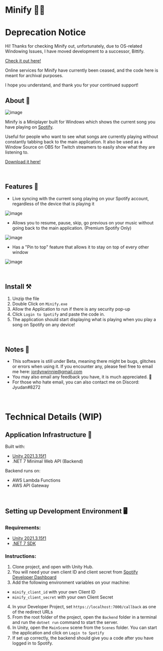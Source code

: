 # Minify 🎵🎶

# Deprecation Notice

Hi! Thanks for checking Minify out, unfortunately, due to OS-related Windowing Issues, I have moved development to a successor, Bittify.

[Check it out here!](https://github.com/Jyodann/Bittify)

Online services for Minify have currently been ceased, and the code here is meant for archival purposes. 

I hope you understand, and thank you for your continued support!

## About 🐳
![image](https://user-images.githubusercontent.com/48559311/206890530-882078c0-647a-46c8-8331-b1b0445148fb.png)


Minify is a Miniplayer built for Windows which shows the current song you have playing on [Spotify](https://www.spotify.com/us/download/windows/). 

Useful for people who want to see what songs are currently playing without constantly tabbing back to the main application. It also be used as a Window Source on OBS for Twitch streamers to easily show what they are listening to.

[Download it here!](https://github.com/JordynWinnie/MinifyPlayer/releases)

<br>

## Features 🐣 

- Live syncing with the current song playing on your Spotify account, regardless of the device that is playing it

![image](https://user-images.githubusercontent.com/48559311/206890914-09261e2a-970f-4f1f-94d2-9b99631d5319.png)

- Allows you to resume, pause, skip, go previous on your music without going back to the main application. (Premium Spotify Only)

![image](https://user-images.githubusercontent.com/48559311/206890926-92412be7-df67-4b96-a680-8aa3aa5d26c3.png)

- Has a "Pin to top" feature that allows it to stay on top of every other window 

![image](https://user-images.githubusercontent.com/48559311/206890981-13611f68-bb38-4781-a5c1-52f3b8505e5b.png)

<br>

## Install ⚒️

1. Unzip the file
2. Double Click on `Minify.exe`
3. Allow the Application to run if there is any security pop-up
4. Click `Login to Spotify` and paste the code in.
5. The application should start displaying what is playing when you play a song on Spotify on any device!

<br>

## Notes 📝

- This software is still under Beta, meaning there might be bugs, glitches or errors when using it. If you encounter any, please feel free to email me here: jordynwinnie@gmail.com
- You may also email any feedback you have, it is much appreciated. 💖
- For those who hate email, you can also contact me on Discord: Jyudan#8272

<br>

# Technical Details (WIP)

## Application Infrastructure 🚠

Built with:
- [Unity 2021.3.15f1](https://unity.com/releases/editor/whats-new/2021.3.15)
- .NET 7 Minimal Web API (Backend)

Backend runs on:
- AWS Lambda Functions
- AWS API Gateway

<br> 

## Setting up Development Environment 🖥️

### Requirements:
- [Unity 2021.3.15f1](https://unity.com/releases/editor/whats-new/2021.3.15)
- [.NET 7 SDK](https://dotnet.microsoft.com/en-us/download/dotnet/7.0)

### Instructions: 

1. Clone project, and open with Unity Hub.
2. You will need your own client ID and client secret from [Spotify Developer Dashboard](https://developer.spotify.com/dashboard/login)
3. Add the following environment variables on your machine:
- `minify_client_id` with your own Client ID
- `minify_client_secret` with your own Client Secret
4. In your Developer Project, set `https://localhost:7000/callback` as one of the redirect URLs 
5. From the root folder of the project, open the `Backend` folder in a terminal and run the `dotnet run` command to start the server. 
6. In Unity, open the `MainScene` scene from the `Scenes` folder. You can start the application and click on `Login to Spotify`
7. If set up correctly, the backend should give you a code after you have logged in to Spotify. 

